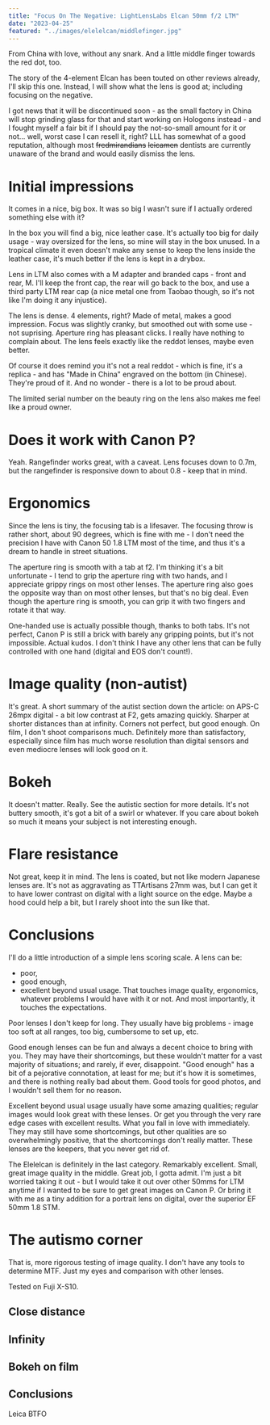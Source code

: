 ```yaml
---
title: "Focus On The Negative: LightLensLabs Elcan 50mm f/2 LTM"
date: "2023-04-25"
featured: "../images/elelelcan/middlefinger.jpg"
---
```


From China with love, without any snark. And a little middle finger towards the red dot, too.

The story of the 4-element Elcan has been touted on other reviews already, I'll skip this one. Instead, I will show what the lens is good at; including focusing on the negative.

I got news that it will be discontinued soon - as the small factory in China will stop grinding glass for that and start working on Hologons instead - and I fought myself a fair bit if I should pay the not-so-small amount for it or not... well, worst case I can resell it, right? LLL has somewhat of a good reputation, although most ~~fredmirandians~~ ~~leicamen~~ dentists are currently unaware of the brand and would easily dismiss the lens.

# Initial impressions

It comes in a nice, big box. It was so big I wasn't sure if I actually ordered something else with it?

In the box you will find a big, nice leather case. It's actually too big for daily usage - way oversized for the lens, so mine will stay in the box unused. In a tropical climate it even doesn't make any sense to keep the lens inside the leather case, it's much better if the lens is kept in a drybox.

Lens in LTM also comes with a M adapter and branded caps - front and rear, M. I'll keep the front cap, the rear will go back to the box, and use a third party LTM rear cap (a nice metal one from Taobao though, so it's not like I'm doing it any injustice).

The lens is dense. 4 elements, right? Made of metal, makes a good impression. Focus was slightly cranky, but smoothed out with some use - not suprising. Aperture ring has pleasant clicks. I really have nothing to complain about. The lens feels exactly like the reddot lenses, maybe even better.

Of course it does remind you it's not a real reddot - which is fine, it's a replica - and has "Made in China" engraved on the bottom (in Chinese). They're proud of it. And no wonder - there is a lot to be proud about.

The limited serial number on the beauty ring on the lens also makes me feel like a proud owner.

# Does it work with Canon P?

Yeah. Rangefinder works great, with a caveat. Lens focuses down to 0.7m, but the rangefinder is responsive down to about 0.8 - keep that in mind.

# Ergonomics

Since the lens is tiny, the focusing tab is a lifesaver. The focusing throw is rather short, about 90 degrees, which is fine with me - I don't need the precision I have with Canon 50 1.8 LTM most of the time, and thus it's a dream to handle in street situations. 

The aperture ring is smooth with a tab at f2. I'm thinking it's a bit unfortunate - I tend to grip the aperture ring with two hands, and I appreciate grippy rings on most other lenses. The aperture ring also goes the opposite way than on most other lenses, but that's no big deal. Even though the aperture ring is smooth, you can grip it with two fingers and rotate it that way.

One-handed use is actually possible though, thanks to both tabs. It's not perfect, Canon P is still a brick with barely any gripping points, but it's not impossible. Actual kudos. I don't think I have any other lens that can be fully controlled with one hand (digital and EOS don't count!).

# Image quality (non-autist)

It's great. A short summary of the autist section down the article: on APS-C 26mpx digital - a bit low contrast at F2, gets amazing quickly. Sharper at shorter distances than at infinity. Corners not perfect, but good enough. On film, I don't shoot comparisons much. Definitely more than satisfactory, especially since film has much worse resolution than digital sensors and even mediocre lenses will look good on it.

# Bokeh

It doesn't matter. Really. See the autistic section for more details. It's not buttery smooth, it's got a bit of a swirl or whatever. If you care about bokeh so much it means your subject is not interesting enough.

# Flare resistance

Not great, keep it in mind. The lens is coated, but not like modern Japanese lenses are. It's not as aggravating as TTArtisans 27mm was, but I can get it to have lower contrast on digital with a light source on the edge. Maybe a hood could help a bit, but I rarely shoot into the sun like that.

# Conclusions

I'll do a little introduction of a simple lens scoring scale. A lens can be:
- poor,
- good enough,
- excellent beyond usual usage.
That touches image quality, ergonomics, whatever problems I would have with it or not. And most importantly, it touches the expectations.

Poor lenses I don't keep for long. They usually have big problems - image too soft at all ranges, too big, cumbersome to set up, etc.

Good enough lenses can be fun and always a decent choice to bring with you. They may have their shortcomings, but these wouldn't matter for a vast majority of situations; and rarely, if ever, disappoint. "Good enough" has a bit of a pejorative connotation, at least for me; but it's how it is sometimes, and there is nothing really bad about them. Good tools for good photos, and I wouldn't sell them for no reason.

Excellent beyond usual usage usually have some amazing qualities; regular images would look great with these lenses. Or get you through the very rare edge cases with excellent results. What you fall in love with immediately. They may still have some shortcomings, but other qualities are so overwhelmingly positive, that the shortcomings don't really matter. These lenses are the keepers, that you never get rid of.

The Elelelcan is definitely in the last category. Remarkably excellent. Small, great image quality in the middle. Great job, I gotta admit. I'm just a bit worried taking it out - but I would take it out over other 50mms for LTM anytime if I wanted to be sure to get great images on Canon P. Or bring it with me as a tiny addition for a portrait lens on digital, over the superior EF 50mm 1.8 STM.

# The autismo corner

That is, more rigorous testing of image quality. I don't have any tools to determine MTF. Just my eyes and comparison with other lenses.

Tested on Fuji X-S10.

## Close distance

## Infinity

## Bokeh on film

## Conclusions

Leica BTFO